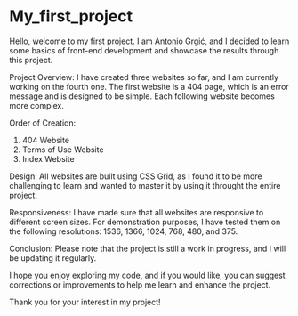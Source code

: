 # My_first_project
Hello, welcome to my first project. I am Antonio Grgić, and I decided to learn some basics of front-end development and showcase the results through this project.

Project Overview:
I have created three websites so far, and I am currently working on the fourth one. The first website is a 404 page, which is an error message and is designed to be simple. Each following website becomes more complex.

Order of Creation:

   1. 404 Website
   2. Terms of Use Website
   3. Index Website

Design:
All websites are built using CSS Grid, as I found it to be more challenging to learn and wanted to master it by using it throught the entire project.

Responsiveness:
I have made sure that all websites are responsive to different screen sizes. For demonstration purposes, I have tested them on the following resolutions: 1536, 1366, 1024, 768, 480, and 375. 

Conclusion:
Please note that the project is still a work in progress, and I will be updating it regularly.

I hope you enjoy exploring my code, and if you would like, you can suggest corrections or improvements to help me learn and enhance the project.

Thank you for your interest in my project!